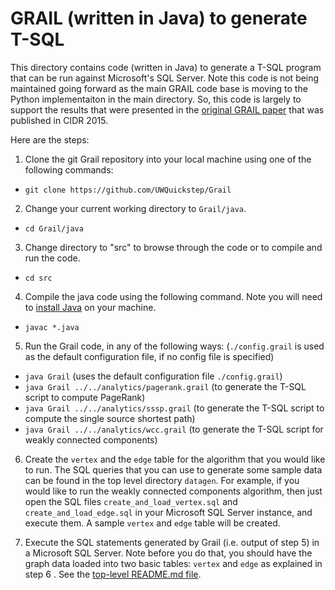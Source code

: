 GRAIL (written in Java) to generate T-SQL
==================================================
This directory contains code (written in Java) to generate a T-SQL program that
can be run against Microsoft's SQL Server. Note this code is not being maintained
going forward as the main GRAIL code base is moving to the Python implementaiton
in the main directory. So, this code is largely to support the results that were
presented in the [original GRAIL paper](http://pages.cs.wisc.edu/~jignesh/publ/Grail.pdf)
that was published in CIDR 2015.

Here are the steps:

1. Clone the git Grail repository into your local machine using one of the
   following commands:
  * `git clone https://github.com/UWQuickstep/Grail`

2. Change your current working directory to `Grail/java`.
  * `cd Grail/java`

3. Change directory to "src" to browse through the code or to compile and run 
   the code.
  * `cd src`

4. Compile the java code using the following command. Note you will need to
   [install Java](https://java.com/en/download/help/index_installing.xml "Java Install Page")
   on your machine.
  * `javac *.java`

5. Run the Grail code, in any of the following ways: (`./config.grail` is used as
   the default configuration file, if no config file is specified)
  * `java Grail` (uses the default configuration file `./config.grail`)
  * `java Grail ../../analytics/pagerank.grail` 
     (to generate the T-SQL script to compute PageRank)
  * `java Grail ../../analytics/sssp.grail` 
     (to generate the T-SQL script to compute the single source shortest path)
  * `java Grail ../../analytics/wcc.grail` 
    (to generate the T-SQL script for weakly connected components)

6. Create the `vertex` and the `edge` table for the algorithm that you would like to run.
   The SQL queries that you can use to generate some sample data can be found in the top
   level directory `datagen`. For example, if you would like to run the weakly connected
   components algorithm, then just open the SQL files `create_and_load_vertex.sql` and 
   `create_and_load_edge.sql` in your Microsoft SQL Server instance, and execute them. 
   A sample `vertex` and `edge` table will be created.

7. Execute the SQL statements generated by Grail (i.e. output of step 5)
   in a Microsoft SQL Server. Note before you do that, you should have the
   graph data loaded into two basic tables: `vertex` and `edge` as explained
   in step 6 . See the [top-level README.md file](../../README.md).
